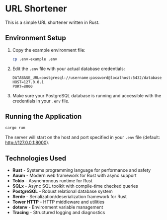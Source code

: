 # URL Shortener

This is a simple URL shortener written in Rust.

## Environment Setup

1. Copy the example environment file:
   ```bash
   cp .env-example .env
   ```

2. Edit the `.env` file with your actual database credentials:
   ```
   DATABASE_URL=postgresql://username:password@localhost:5432/database_name
   HOST=127.0.0.1
   PORT=8000
   ```

3. Make sure your PostgreSQL database is running and accessible with the credentials in your `.env` file.

## Running the Application

```bash
cargo run
```

The server will start on the host and port specified in your `.env` file (default: http://127.0.0.1:8000).

## Technologies Used

- **Rust** - Systems programming language for performance and safety
- **Axum** - Modern web framework for Rust with async support
- **Tokio** - Asynchronous runtime for Rust
- **SQLx** - Async SQL toolkit with compile-time checked queries
- **PostgreSQL** - Robust relational database system
- **Serde** - Serialization/deserialization framework for Rust
- **Tower HTTP** - HTTP middleware and utilities
- **dotenv** - Environment variable management
- **Tracing** - Structured logging and diagnostics